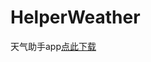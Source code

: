 # HelperWeather
天气助手app[点此下载](https://github.com/1059245088/Weather/raw/master/%E5%A4%A9%E6%B0%94%E5%8A%A9%E6%89%8B.apk)
